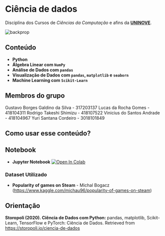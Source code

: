 # Ciência de dados
Disciplina dos Cursos de *Ciências da Computação* e afins da [**UNINOVE**](https://www.uninove.br).

![backprop](https://cdn.akamai.steamstatic.com/store/home/store_home_share.jpg)

## Conteúdo
* **Python**
* **Álgebra Linear com `NumPy`**
* **Análise de Dados com `pandas`**
* **Visualização de Dados com `pandas`, `matplotlib` e `seaborn`**
* **Machine Learning com `Scikit-Learn`**

## Membros do grupo

Gustavo Borges Galdino da Silva - 317203137
Lucas da Rocha Gomes - 418104311
Rodrigo Takeshi Shimizu - 418107522
Vinicius do Santos Andrade - 418104967
Yuri Santana Cordeiro - 3018101849

## Como usar esse conteúdo?

## Notebook

* **Jupyter Notebook**  [![Open In Colab](https://colab.research.google.com/assets/colab-badge.svg)](#PATHTONOTEBOOK)
 
### Dataset Utilizado

* **Popularity of games on Steam** - Michal Bogacz (https://www.kaggle.com/michau96/popularity-of-games-on-steam)

## Orientação
**Storopoli (2020). Ciência de Dados com Python:** pandas, matplotlib, Scikit-Learn, TensorFlow e PyTorch: Ciência de Dados. Retrieved from https://storopoli.io/ciencia-de-dados

